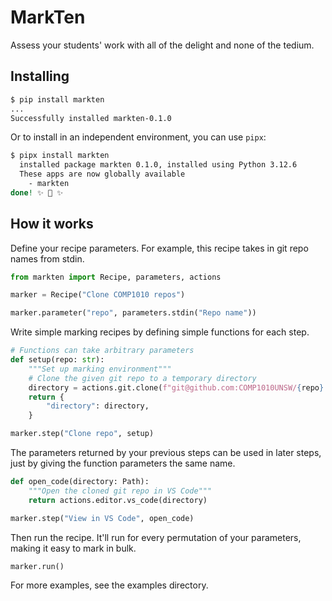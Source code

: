 # MarkTen

Assess your students' work with all of the delight and none of the tedium.

## Installing

```bash
$ pip install markten
...
Successfully installed markten-0.1.0
```

Or to install in an independent environment, you can use `pipx`:

```bash
$ pipx install markten
  installed package markten 0.1.0, installed using Python 3.12.6
  These apps are now globally available
    - markten
done! ✨ 🌟 ✨
```

## How it works

Define your recipe parameters. For example, this recipe takes in git repo names
from stdin.

```py
from markten import Recipe, parameters, actions

marker = Recipe("Clone COMP1010 repos")

marker.parameter("repo", parameters.stdin("Repo name"))
```

Write simple marking recipes by defining simple functions for each step.

```py
# Functions can take arbitrary parameters
def setup(repo: str):
    """Set up marking environment"""
    # Clone the given git repo to a temporary directory
    directory = actions.git.clone(f"git@github.com:COMP1010UNSW/{repo}.git")
    return {
        "directory": directory,
    }

marker.step("Clone repo", setup)
```

The parameters returned by your previous steps can be used in later steps, just
by giving the function parameters the same name.

```py
def open_code(directory: Path):
    """Open the cloned git repo in VS Code"""
    return actions.editor.vs_code(directory)

marker.step("View in VS Code", open_code)
```

Then run the recipe. It'll run for every permutation of your parameters, making
it easy to mark in bulk.

```py
marker.run()
```

For more examples, see the examples directory.

